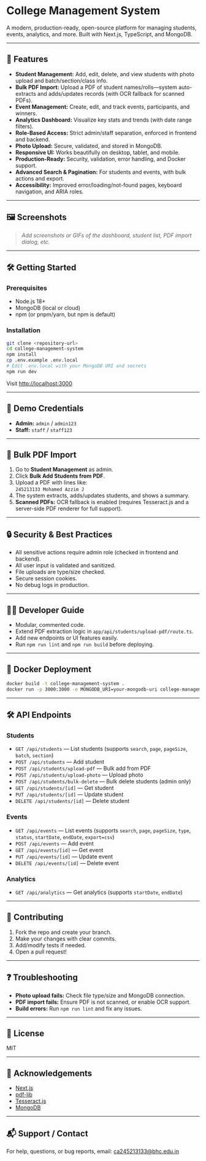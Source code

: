 # College Management System

A modern, production-ready, open-source platform for managing students, events, analytics, and more. Built with Next.js, TypeScript, and MongoDB.

---

## 🚀 Features

- **Student Management:** Add, edit, delete, and view students with photo upload and batch/section/class info.
- **Bulk PDF Import:** Upload a PDF of student names/rolls—system auto-extracts and adds/updates records (with OCR fallback for scanned PDFs).
- **Event Management:** Create, edit, and track events, participants, and winners.
- **Analytics Dashboard:** Visualize key stats and trends (with date range filters).
- **Role-Based Access:** Strict admin/staff separation, enforced in frontend and backend.
- **Photo Upload:** Secure, validated, and stored in MongoDB.
- **Responsive UI:** Works beautifully on desktop, tablet, and mobile.
- **Production-Ready:** Security, validation, error handling, and Docker support.
- **Advanced Search & Pagination:** For students and events, with bulk actions and export.
- **Accessibility:** Improved error/loading/not-found pages, keyboard navigation, and ARIA roles.

---

## 🖼️ Screenshots

> _Add screenshots or GIFs of the dashboard, student list, PDF import dialog, etc._

---

## 🛠️ Getting Started

### Prerequisites

- Node.js 18+
- MongoDB (local or cloud)
- npm (or pnpm/yarn, but npm is default)

### Installation

```bash
git clone <repository-url>
cd college-management-system
npm install
cp .env.example .env.local
# Edit .env.local with your MongoDB URI and secrets
npm run dev
```

Visit [http://localhost:3000](http://localhost:3000)

---

## 👤 Demo Credentials

- **Admin:** `admin` / `admin123`
- **Staff:** `staff` / `staff123`

---

## 📝 Bulk PDF Import

1. Go to **Student Management** as admin.
2. Click **Bulk Add Students from PDF**.
3. Upload a PDF with lines like:  
   `245213133 Mohamed Azzim J`
4. The system extracts, adds/updates students, and shows a summary.
5. **Scanned PDFs:** OCR fallback is enabled (requires Tesseract.js and a server-side PDF renderer for full support).

---

## 🔒 Security & Best Practices

- All sensitive actions require admin role (checked in frontend and backend).
- All user input is validated and sanitized.
- File uploads are type/size checked.
- Secure session cookies.
- No debug logs in production.

---

## 🧑‍💻 Developer Guide

- Modular, commented code.
- Extend PDF extraction logic in `app/api/students/upload-pdf/route.ts`.
- Add new endpoints or UI features easily.
- Run `npm run lint` and `npm run build` before deploying.

---

## 🐳 Docker Deployment

```bash
docker build -t college-management-system .
docker run -p 3000:3000 -e MONGODB_URI=your-mongodb-uri college-management-system
```

---

## 🛠️ API Endpoints

### Students
- `GET /api/students` — List students (supports `search`, `page`, `pageSize`, `batch`, `section`)
- `POST /api/students` — Add student
- `POST /api/students/upload-pdf` — Bulk add from PDF
- `POST /api/students/upload-photo` — Upload photo
- `POST /api/students/bulk-delete` — Bulk delete students (admin only)
- `GET /api/students/[id]` — Get student
- `PUT /api/students/[id]` — Update student
- `DELETE /api/students/[id]` — Delete student

### Events
- `GET /api/events` — List events (supports `search`, `page`, `pageSize`, `type`, `status`, `startDate`, `endDate`, `export=csv`)
- `POST /api/events` — Add event
- `GET /api/events/[id]` — Get event
- `PUT /api/events/[id]` — Update event
- `DELETE /api/events/[id]` — Delete event

### Analytics
- `GET /api/analytics` — Get analytics (supports `startDate`, `endDate`)

---

## 🧩 Contributing

1. Fork the repo and create your branch.
2. Make your changes with clear commits.
3. Add/modify tests if needed.
4. Open a pull request!

---

## ❓ Troubleshooting

- **Photo upload fails:** Check file type/size and MongoDB connection.
- **PDF import fails:** Ensure PDF is not scanned, or enable OCR support.
- **Build errors:** Run `npm run lint` and fix any issues.

---

## 📄 License

MIT

---

## 🙏 Acknowledgements

- [Next.js](https://nextjs.org/)
- [pdf-lib](https://pdf-lib.js.org/)
- [Tesseract.js](https://tesseract.projectnaptha.com/)
- [MongoDB](https://www.mongodb.com/)

---

## 📬 Support / Contact

For help, questions, or bug reports, email: [ca245213133@bhc.edu.in](mailto:ca245213133@bhc.edu.in) 